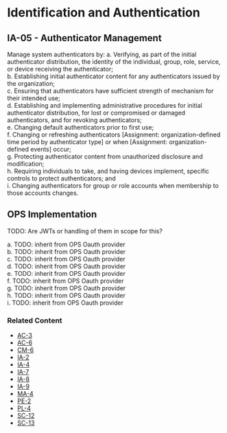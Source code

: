 # Identification and Authentication
## IA-05 - Authenticator Management

Manage system authenticators by:
a. Verifying, as part of the initial authenticator distribution, the identity of the individual, group, role, service, or device receiving the authenticator;<br />
b. Establishing initial authenticator content for any authenticators issued by the organization;<br />
c. Ensuring that authenticators have sufficient strength of mechanism for their intended use;<br />
d. Establishing and implementing administrative procedures for initial authenticator distribution, for lost or compromised or damaged authenticators, and for revoking authenticators;<br />
e. Changing default authenticators prior to first use;<br />
f. Changing or refreshing authenticators [Assignment: organization-defined time period by authenticator type] or when [Assignment: organization-defined events] occur;<br />
g. Protecting authenticator content from unauthorized disclosure and modification;<br />
h. Requiring individuals to take, and having devices implement, specific controls to protect authenticators; and<br />
i. Changing authenticators for group or role accounts when membership to those accounts changes.

## OPS Implementation

TODO: Are JWTs or handling of them in scope for this?

a. TODO: inherit from OPS Oauth provider<br />
b. TODO: inherit from OPS Oauth provider<br />
c. TODO: inherit from OPS Oauth provider<br />
d. TODO: inherit from OPS Oauth provider<br />
e. TODO: inherit from OPS Oauth provider<br />
f. TODO: inherit from OPS Oauth provider<br />
g. TODO: inherit from OPS Oauth provider<br />
h. TODO: inherit from OPS Oauth provider<br />
i. TODO: inherit from OPS Oauth provider<br />

### Related Content

* [AC-3](ac-03/index.md)
* [AC-6](ac-06/index.md)
* [CM-6](cm-06/index.md)
* [IA-2](ia-02/index.md)
* [IA-4](ia-04/index.md)
* [IA-7](ia-07/index.md)
* [IA-8](ia-08/index.md)
* [IA-9](ia-09/index.md)
* [MA-4](ma-04/index.md)
* [PE-2](pe-02/index.md)
* [PL-4](pl-04/index.md)
* [SC-12](sc-12/index.md)
* [SC-13](sc-13/index.md)

